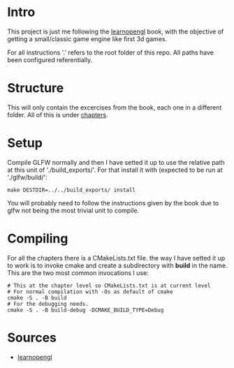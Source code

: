 # Intro

This project is just me following the 
[learnopengl](https://learnopengl.com/book/book_pdf.pdf) book, with the
objective of getting a small/classic game engine like first 3d games.

For all instructions '.' refers to the root folder of this repo. All paths
have been configured referentially.

# Structure

This will only contain the excercises from the book, each one in a different
folder. All of this is under [chapters](./chapters/).

# Setup

Compile GLFW normally and then I have setted it up to use the relative path at
this unit of './build_exports/'. For that install it with (expected to be run at 
'./glfw/build/':

```{=sh}
make DESTDIR=../../build_exports/ install
```

You will probably need to follow the instructions given by the book due to
glfw not being the most trivial unit to compile.

# Compiling

For all the chapters there is a CMakeLists.txt file. the way I have
setted it up to work is to invoke cmake and create a subdirectory with
**build** in the name. This are the two most common invocations I use:

```{=sh}
# This at the chapter level so CMakeLists.txt is at current level
# For normal compilation with -Os as default of cmake
cmake -S . -B build
# For the debugging needs.
cmake -S . -B build-debug -DCMAKE_BUILD_TYPE=Debug 
```

# Sources
- [learnopengl](https://learnopengl.com/book/book_pdf.pdf)

